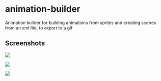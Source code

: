 # animation-builder
Animation builder for building animations from sprites and creating scenes from an xml file, to export to a gif


## Screenshots

![](https://i.imgur.com/nA6tAu8.png)

![](https://i.imgur.com/lEcJYG2.png)

![](https://i.imgur.com/i5IqQwv.png)
